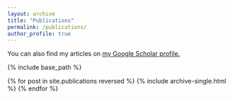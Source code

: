 ```yaml
---
layout: archive
title: "Publications"
permalink: /publications/
author_profile: true
---
```

  You can also find my articles on <u><a href="{{[https://scholar.google.com/citations?view_op=view_citation&hl=en&user=uaPbSnIAAAAJ&citation_for_view=uaPbSnIAAAAJ:u5HHmVD_uO8C]}}">my Google Scholar profile</a>.</u>

{% include base_path %}

{% for post in site.publications reversed %}
  {% include archive-single.html %}
{% endfor %}
